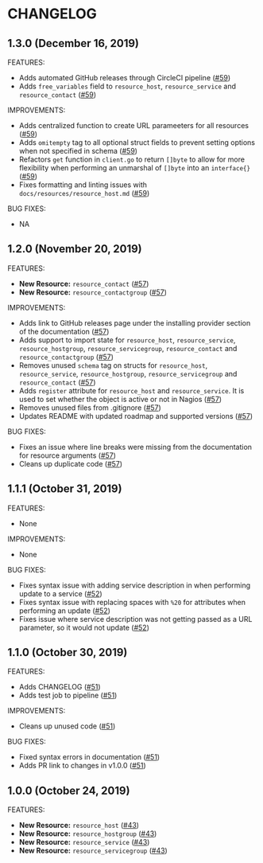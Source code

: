 # CHANGELOG

## 1.3.0 (December 16, 2019)

FEATURES:

* Adds automated GitHub releases through CircleCI pipeline ([#59](https://github.com/devopsdunkin/terraform-provider-nagios/pull/59))
* Adds `free_variables` field to `resource_host`, `resource_service` and `resource_contact` ([#59](https://github.com/devopsdunkin/terraform-provider-nagios/pull/59))

IMPROVEMENTS:

* Adds centralized function to create URL parameeters for all resources ([#59](https://github.com/devopsdunkin/terraform-provider-nagios/pull/59))
* Adds `omitempty` tag to all optional struct fields to prevent setting options when not specified in schema ([#59](https://github.com/devopsdunkin/terraform-provider-nagios/pull/59))
* Refactors `get` function in `client.go` to return `[]byte` to allow for more flexibility when performing an unmarshal of `[]byte` into an `interface{}` ([#59](https://github.com/devopsdunkin/terraform-provider-nagios/pull/59))
* Fixes formatting and linting issues with `docs/resources/resource_host.md` ([#59](https://github.com/devopsdunkin/terraform-provider-nagios/pull/59))

BUG FIXES:

* NA

## 1.2.0 (November 20, 2019)

FEATURES:

* **New Resource:** `resource_contact` ([#57](https://github.com/devopsdunkin/terraform-provider-nagios/pull/57))
* **New Resource:** `resource_contactgroup` ([#57](https://github.com/devopsdunkin/terraform-provider-nagios/pull/57))

IMPROVEMENTS:

* Adds link to GitHub releases page under the installing provider section of the documentation ([#57](https://github.com/devopsdunkin/terraform-provider-nagios/pull/57))
* Adds support to import state for `resource_host`, `resource_service`, `resource_hostgroup`, `resource_servicegroup`, `resource_contact` and `resource_contactgroup` ([#57](https://github.com/devopsdunkin/terraform-provider-nagios/pull/57))
* Removes unused `schema` tag on structs for `resource_host`, `resource_service`, `resource_hostgroup`, `resource_servicegroup` and `resource_contact` ([#57](https://github.com/devopsdunkin/terraform-provider-nagios/pull/57))
* Adds `register` attribute for `resource_host` and `resource_service`. It is used to set whether the object is active or not in Nagios ([#57](https://github.com/devopsdunkin/terraform-provider-nagios/pull/57))
* Removes unused files from .gitignore ([#57](https://github.com/devopsdunkin/terraform-provider-nagios/pull/57))
* Updates README with updated roadmap and supported versions ([#57](https://github.com/devopsdunkin/terraform-provider-nagios/pull/57))

BUG FIXES:

* Fixes an issue where line breaks were missing from the documentation for resource arguments ([#57](https://github.com/devopsdunkin/terraform-provider-nagios/pull/57))
* Cleans up duplicate code ([#57](https://github.com/devopsdunkin/terraform-provider-nagios/pull/57))

## 1.1.1 (October 31, 2019)

FEATURES:

* None

IMPROVEMENTS:

* None

BUG FIXES:

* Fixes syntax issue with adding service description in when performing update to a service ([#52](https://github.com/devopsdunkin/terraform-provider-nagios/pull/52))
* Fixes syntax issue with replacing spaces with `%20` for attributes when performing an update ([#52](https://github.com/devopsdunkin/terraform-provider-nagios/pull/52))
* Fixes issue where service description was not getting passed as a URL parameter, so it would not update ([#52](https://github.com/devopsdunkin/terraform-provider-nagios/pull/52))

## 1.1.0 (October 30, 2019)

FEATURES:

* Adds CHANGELOG ([#51](https://github.com/devopsdunkin/terraform-provider-nagios/pull/51))
* Adds test job to pipeline ([#51](https://github.com/devopsdunkin/terraform-provider-nagios/pull/51))

IMPROVEMENTS:

* Cleans up unused code ([#51](https://github.com/devopsdunkin/terraform-provider-nagios/pull/51))

BUG FIXES:

* Fixed syntax errors in documentation ([#51](https://github.com/devopsdunkin/terraform-provider-nagios/pull/51))
* Adds PR link to changes in v1.0.0 ([#51](https://github.com/devopsdunkin/terraform-provider-nagios/pull/51))

## 1.0.0 (October 24, 2019)

FEATURES:

* **New Resource:** `resource_host` ([#43](https://github.com/devopsdunkin/terraform-provider-nagios/pull/43))
* **New Resource:** `resource_hostgroup` ([#43](https://github.com/devopsdunkin/terraform-provider-nagios/pull/43))
* **New Resource:** `resource_service` ([#43](https://github.com/devopsdunkin/terraform-provider-nagios/pull/43))
* **New Resource:** `resource_servicegroup` ([#43](https://github.com/devopsdunkin/terraform-provider-nagios/pull/43))
